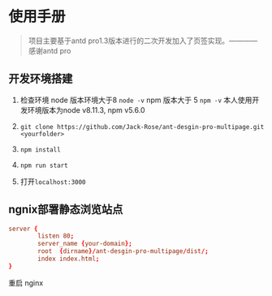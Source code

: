 # 使用手册

>项目主要基于antd pro1.3版本进行的二次开发加入了页签实现。————感谢antd pro

## 开发环境搭建

1. 检查环境 node 版本环境大于8 `node -v` npm 版本大于 5 `npm -v` 本人使用开发环境版本为node  v8.11.3, npm  v5.6.0

2. `git clone https://github.com/Jack-Rose/ant-desgin-pro-multipage.git <yourfolder>`
3. `npm install`

4. `npm run start`

5. 打开`localhost:3000`

## ngnix部署静态浏览站点

```conf
server {
        listen 80;
        server_name {your-domain};
        root  {dirname}/ant-desgin-pro-multipage/dist/;
        index index.html;
}
```

重启 nginx

